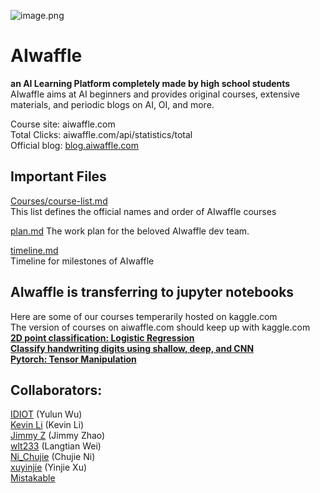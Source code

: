 ![image.png](https://i.loli.net/2020/03/06/GbHBqouLYRN5r4M.png) 
# AIwaffle
**an AI Learning Platform completely made by high school students**  
AIwaffle aims at AI beginners and provides original courses, extensive materials, and periodic blogs on AI, OI, and more.

Course site: aiwaffle.com  
Total Clicks: aiwaffle.com/api/statistics/total  
Official blog: [blog.aiwaffle.com](https://blog.aiwaffle.com/)

## Important Files
[Courses/course-list.md](https://github.com/AIwaffle/AIwaffle/blob/master/Courses/course-list.md)  
This list defines the official names and order of AIwaffle courses

[plan.md](https://github.com/AIwaffle/AIwaffle/blob/master/plan.md)
The work plan for the beloved AIwaffle dev team.

[timeline.md](https://github.com/AIwaffle/AIwaffle/blob/master/Courses/course-list.md)  
Timeline for milestones of AIwaffle

## AIwaffle is transferring to jupyter notebooks
Here are some of our courses temperarily hosted on kaggle.com  
The version of courses on aiwaffle.com should keep up with kaggle.com  
[**2D point classification: Logistic Regression**](https://www.kaggle.com/idiott/aiwaffle-experimental-course)  
[**Classify handwriting digits using shallow, deep, and CNN**](https://www.kaggle.com/xuyinjiesh/mnist-shallow-deep-and-cnn)  
[**Pytorch: Tensor Manipulation**](https://www.kaggle.com/idiott/pytorch-tensor-manipulation-aiwaffle)  

## Collaborators:
[IDIOT](https://github.com/IDl0T) (Yulun Wu)  
[Kevin Li](https://github.com/AlienKevin) (Kevin Li)  
[Jimmy Z](https://github.com/jimmy-zx) (Jimmy Zhao)  
[wlt233](https://github.com/wlt233) (Langtian Wei)  
[Ni_Chujie](https://github.com/nichujie) (Chujie Ni)  
[xuyinjie](https://github.com/xuyinjiesh) (Yinjie Xu)   
[Mistakable](https://github.com/MistakableQwQ)
